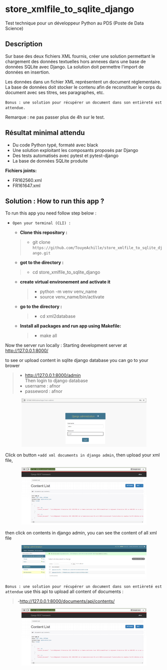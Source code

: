 # store_xmlfile_to_sqlite_django

Test technique pour un développeur Python au PDS (Poste de Data Science)

## Description

Sur base des deux fichiers XML fournis, créer une solution permettant le chargement des
données textuelles hors annexes dans une base de données SQLite avec Django. La solution
doit permettre l'import de données en insertion.

Les données dans un fichier XML représentent un document réglementaire. La base de
données doit stocker le contenu afin de reconstituer le corps du document avec ses titres,
ses paragraphes, etc.

`Bonus : une solution pour récupérer un document dans son entièreté est attendue.`

Remarque : ne pas passer plus de 4h sur le test.

## Résultat minimal attendu
- Du code Python typé, formaté avec black
- Une solution exploitant les composants proposés par Django
- Des tests automatisés avec pytest et pytest-django
- La base de données SQLite produite

**Fichiers joints:**
- FR162560.xml
- FR161647.xml


## Solution : How to run this app ?
To run this app you need follow step below :

* `Open your terminal (CLI) :`
  * **Clone this repository :** 
  > - git clone `https://github.com/TouyeAchille/store_xmlfile_to_sqlite_django.git` <br>

  * **got to the directory :** 
   > - cd store_xmlfile_to_sqlite_django 

  * **create virtual environement and activate it**
      >- python -m venv venv_name
      >- source venv_name/bin/activate
  * **go to the directory :** 
      > - cd xml2database

  * **Install all packages and run app using Makefile:** 
      > - make all
      

Now the server run locally : Starting development server at http://127.0.0.1:8000/

to see or upload content in sqlite django database you can go to your brower <br>
 > -  http://127.0.0.1:8000/admin  
Then login to django database
 > - username : afnor
 >- passeword : afnor

<center><img src='./image/admin.PNG' width=400></center>

 Click on button `+add xml documents in django admin`, then upload your xml file, 
 <center><img src='./image/api_retreive_doc.PNG' width=400></center>

then click on contents in django admin, you can see the content of all xml file
<center><img src='./image/xml_upload.PNG' width=400></center>

`Bonus : une solution pour récupérer un document dans son entièreté est attendue`
 use this api to upload all content of documents :
 > -http://127.0.0.1:8000/documents/api/contents/

<center><img src='./image/api_retreive_doc.PNG' width=400></center>

